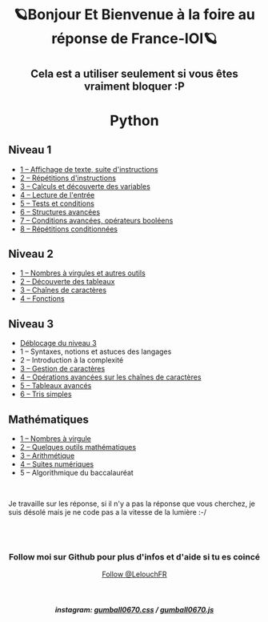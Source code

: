 <h1 align="center">🪐Bonjour Et Bienvenue à la foire au réponse de France-IOI🪐</h1>
<h2 align="center">Cela est a utiliser seulement si vous êtes vraiment bloquer :P</h2>
<h1 align="center">Python</h1>

## Niveau 1
<ul>
  <li><a href="https://github.com/LelouchFR/France-IOI/tree/main/Python/Niveau%201/1%20%E2%80%93%20Affichage%20de%20texte%2C%20suite%20d'instructions">1 – Affichage de texte, suite d'instructions</a></li>
  <li><a href="https://github.com/LelouchFR/France-IOI/tree/main/Python/Niveau%201/2%20%E2%80%93%20R%C3%A9p%C3%A9titions%20d'instructions">2 – Répétitions d'instructions</a></li>
  <li><a href="https://github.com/LelouchFR/France-IOI/tree/main/Python/Niveau%201/3%20%E2%80%93%20Calculs%20et%20d%C3%A9couverte%20des%20variables">3 – Calculs et découverte des variables</a></li>
  <li><a href="https://github.com/LelouchFR/France-IOI/tree/main/Python/Niveau%201/4%20%E2%80%93%20Lecture%20de%20l'entr%C3%A9e">4 – Lecture de l'entrée</a></li>
  <li><a href="https://github.com/LelouchFR/France-IOI/tree/main/Python/Niveau%201/5%20%E2%80%93%20Tests%20et%20conditions">5 – Tests et conditions</a></li>
  <li><a href="https://github.com/LelouchFR/France-IOI/tree/main/Python/Niveau%201/6%20%E2%80%93%20Structures%20avanc%C3%A9es">6 – Structures avancées</a></li>
  <li><a href="https://github.com/LelouchFR/France-IOI/tree/main/Python/Niveau%201/7%20%E2%80%93%20Conditions%20avanc%C3%A9es%2C%20op%C3%A9rateurs%20bool%C3%A9ens">7 – Conditions avancées, opérateurs booléens</a></li>
  <li><a href="https://github.com/LelouchFR/France-IOI/tree/main/Python/Niveau%201/8%20%E2%80%93%20R%C3%A9p%C3%A9titions%20conditionn%C3%A9es">8 – Répétitions conditionnées</a></li>
</ul>


## Niveau 2
<ul>
  <li><a href="https://github.com/LelouchFR/France-IOI/tree/main/Python/Niveau%202/1%20%E2%80%93%20Nombres%20%C3%A0%20virgules%20et%20autres%20outils">1 – Nombres à virgules et autres outils</a></li>
  <li><a href="https://github.com/LelouchFR/France-IOI/tree/main/Python/Niveau%202/2%20%E2%80%93%20D%C3%A9couverte%20des%20tableaux">2 – Découverte des tableaux</a></li>
  <li><a href="https://github.com/LelouchFR/France-IOI/tree/main/Python/Niveau%202/3%20%E2%80%93%20Cha%C3%AEnes%20de%20caract%C3%A8res">3 – Chaînes de caractères</a></li>
  <li><a href="https://github.com/LelouchFR/France-IOI/tree/main/Python/Niveau%202/4%20%E2%80%93%20Fonctions">4 – Fonctions</a></li>
</ul>


## Niveau 3
<ul>
  <li><a href="https://github.com/LelouchFR/France-IOI/tree/main/Python/Niveau%203/D%C3%A9blocage%20du%20niveau%203">Déblocage du niveau 3</a></li>
  <li>1 – Syntaxes, notions et astuces des langages</li>
  <li>2 – Introduction à la complexité</li>
  <li><a href="https://github.com/LelouchFR/France-IOI/tree/main/Python/Niveau%203/3%20%E2%80%93%20Gestion%20de%20caract%C3%A8res">3 – Gestion de caractères</a></li>
  <li><a href="https://github.com/LelouchFR/France-IOI/tree/main/Python/Niveau%203/4%20%E2%80%93%20Op%C3%A9rations%20avanc%C3%A9es%20sur%20les%20cha%C3%AEnes%20de%20caract%C3%A8res">4 – Opérations avancées sur les chaînes de caractères</a></li>
  <li><a href="https://github.com/LelouchFR/France-IOI/tree/main/Python/Niveau%203/5%20%E2%80%93%20Tableaux%20avanc%C3%A9s">5 – Tableaux avancés</a></li>
  <li><a href="https://github.com/LelouchFR/France-IOI/tree/main/Python/Niveau%203/6%20%E2%80%93%20Tris%20simples">6 – Tris simples</a></li>
</ul>


## Mathématiques
<ul>
  <li><a href="https://github.com/LelouchFR/France-IOI/tree/main/Python/Math%C3%A9matique/1%20%E2%80%93%20Nombres%20%C3%A0%20virgule">1 – Nombres à virgule</a></li>
  <li><a href="https://github.com/LelouchFR/France-IOI/tree/main/Python/Math%C3%A9matique/2%20%E2%80%93%20Quelques%20outils%20math%C3%A9matiques">2 – Quelques outils mathématiques</a></li>
  <li><a href="https://github.com/LelouchFR/France-IOI/tree/main/Python/Math%C3%A9matique/3%20%E2%80%93%20Arithm%C3%A9tique">3 – Arithmétique</a></li>
  <li><a href="https://github.com/LelouchFR/France-IOI/tree/main/Python/Math%C3%A9matique/4%20%E2%80%93%20Suites%20num%C3%A9riques">4 – Suites numériques</a></li>
  <li>5 – Algorithmique du baccalauréat</li>
</ul>


<br>
<p>Je travaille sur les réponse, si il n'y a pas la réponse que vous cherchez, je suis désolé mais je ne code pas a la vitesse de la lumière :-/</p>
<br><br>
<h3 align="center">Follow moi sur Github pour plus d'infos et d'aide si tu es coincé</h3>
<div align="center">
  <a href="https://github.com/LelouchFR" align="center">Follow @LelouchFR</a><br><br><br>
  <h5 align="center">instagram: <a href="https://www.instagram.com/gumball0670.css">gumball0670.css</a> / <a href="https://www.instagram.com/gumball0670.js">gumball0670.js</a></h5>
</div>
